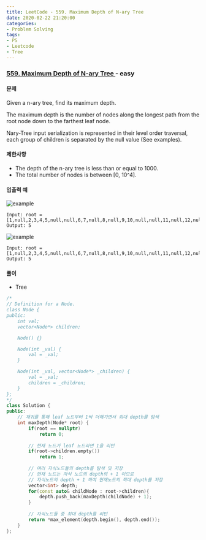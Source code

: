 ```yaml
---
title: LeetCode - 559. Maximum Depth of N-ary Tree
date: 2020-02-22 21:20:00
categories:
- Problem Solving
tags:
- PS
- Leetcode
- Tree
---
```


### [ 559. Maximum Depth of N-ary Tree ](https://leetcode.com/problems/maximum-depth-of-n-ary-tree/) - easy

#### 문제

Given a n-ary tree, find its maximum depth.

The maximum depth is the number of nodes along the longest path from the root node down to the farthest leaf node.

Nary-Tree input serialization is represented in their level order traversal, each group of children is separated by the null value (See examples).

#### 제한사항

  - The depth of the n-ary tree is less than or equal to 1000.
  - The total number of nodes is between [0, 10^4].
  
#### 입출력 예

![example](https://assets.leetcode.com/uploads/2018/10/12/narytreeexample.png)

```
Input: root = [1,null,2,3,4,5,null,null,6,7,null,8,null,9,10,null,null,11,null,12,null,13,null,null,14]
Output: 5
```

![example](https://assets.leetcode.com/uploads/2019/11/08/sample_4_964.png)

```
Input: root = [1,null,2,3,4,5,null,null,6,7,null,8,null,9,10,null,null,11,null,12,null,13,null,null,14]
Output: 5
```

#### 풀이
  - Tree

```cpp
/*
// Definition for a Node.
class Node {
public:
    int val;
    vector<Node*> children;

    Node() {}

    Node(int _val) {
        val = _val;
    }

    Node(int _val, vector<Node*> _children) {
        val = _val;
        children = _children;
    }
};
*/
class Solution {
public:
    // 재귀를 통해 leaf 노드부터 1씩 더해가면서 최대 depth를 탐색
    int maxDepth(Node* root) {
        if(root == nullptr)
            return 0;
        
        // 현재 노드가 leaf 노드라면 1을 리턴 
        if(root->children.empty())
            return 1;
        
        // 여러 자식노드들의 depth를 탐색 및 저장
        // 현재 노드는 자식 노드의 depth의 + 1 이므로
        // 자식노드의 depth + 1 하여 현재노드의 최대 depth를 저장
        vector<int> depth;
        for(const auto& childNode : root->children){
            depth.push_back(maxDepth(childNode) + 1);
        }
        
        // 자식노드들 중 최대 depth를 리턴
        return *max_element(depth.begin(), depth.end());
    }
};
```
